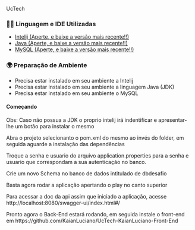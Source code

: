 UcTech

### 👨‍💻 Linguagem e IDE Utilizadas
<ul>
<li><a href="https://www.jetbrains.com/pt-br/idea/"> Intelij (Aperte, e baixe a versão mais recente!!)</a></li>
<li><a href="https://www.oracle.com/br/java/technologies/downloads/"> Java (Aperte, e baixe a versão mais recente!!)</a></li>
<li><a href="https://dev.mysql.com/downloads/workbench/"> MySQL (Aperte, e baixe a versão mais recente!!)</a></li>
</ul>

### 🌍 Preparação de Ambiente
- Precisa estar instalado em seu ambiente a Intelij
- Precisa estar instalado em seu ambiente a linguagem Java (JDK)
- Precisa estar instalado em seu ambiente o MySQL

#### Começando

<p>Obs: Caso não possua a JDK o proprio intelij irá indentificar e apresentar-lhe um botão para instalar o mesmo</p>
<p>Abra o projeto selecionanto o pom.xml do mesmo ao invés do folder, em seguida aguarde a instalação das dependências</p>
<p>Troque a senha e usuario do arquivo application.properties para a senha e usuario que correspondam a sua autenticação no banco.</p>
<p>Crie um novo Schema no banco de dados intitulado de dbdesafio</p>
<p>Basta agora rodar a aplicação apertando o play no canto superior</p>
<p>Para acessar a doc da api assim que iniciado a aplicação, acesse http://localhost:8080/swagger-ui/index.html#/ </p>

<p>Pronto agora o Back-End estará rodando, em seguida instale o front-end em https://github.com/KaianLuciano/UcTech-KaianLuciano-Front-End</p>
